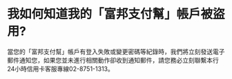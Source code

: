 # 我如何知道我的「富邦支付幫」帳戶被盜用?

當您的「富邦支付幫」帳戶有登入失敗或變更密碼等紀錄時，我們將立刻發送電子郵件通知您，如果您並未進行相關動作卻收到通知郵件，請您務必立刻聯繫本行24小時信用卡客服專線02-8751-1313。
